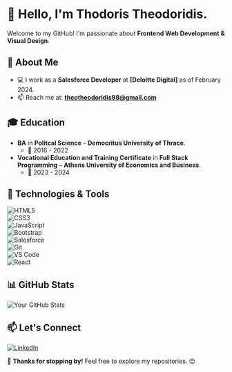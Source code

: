 # 👋 Hello, I'm Thodoris Theodoridis.  

Welcome to my GitHub! I'm passionate about **Frontend Web Development & Visual Design**.  

## 🔹 About Me  
- 💻 I work as a **Salesforce Developer** at **[Deloitte Digital]** as of February 2024.
- 📫 Reach me at: **theotheodoridis98@gmail.com**  

## 🎓 Education  
- **BA** in **Politcal Science** – **Democritus University of Thrace**.
  - 📆 2016 - 2022
- **Vocational Education and Training Certificate** in **Full Stack Programming** – **Athens University of Economics and Business**.
  - 📆 2023 - 2024  

## 🔧 Technologies & Tools  

![HTML5](https://img.shields.io/badge/HTML5-E34F26?style=for-the-badge&logo=html5&logoColor=white)  
![CSS3](https://img.shields.io/badge/CSS3-1572B6?style=for-the-badge&logo=css3&logoColor=white)  
![JavaScript](https://img.shields.io/badge/JavaScript-F7DF1E?style=for-the-badge&logo=javascript&logoColor=black)  
![Bootstrap](https://img.shields.io/badge/Bootstrap-563D7C?style=for-the-badge&logo=bootstrap&logoColor=white)  
![Salesforce](https://img.shields.io/badge/Salesforce-00A1E0?style=for-the-badge&logo=salesforce&logoColor=white)  
![Git](https://img.shields.io/badge/Git-F05032?style=for-the-badge&logo=git&logoColor=white)  
![VS Code](https://img.shields.io/badge/VS%20Code-007ACC?style=for-the-badge&logo=visual-studio-code&logoColor=white)  
![React](https://img.shields.io/badge/React-61DAFB?style=for-the-badge&logo=react&logoColor=black)  

## 📊 GitHub Stats  
![Your GitHub Stats](https://github-readme-stats.vercel.app/api?username=theotheodoridis98&show_icons=true&theme=dark)  

## 📫 Let's Connect  
[![LinkedIn](https://img.shields.io/badge/LinkedIn-0077B5?style=for-the-badge&logo=linkedin&logoColor=white)](www.linkedin.com/in/thodoristheodoridis)  

🚀 **Thanks for stopping by!** Feel free to explore my repositories. 😊  
